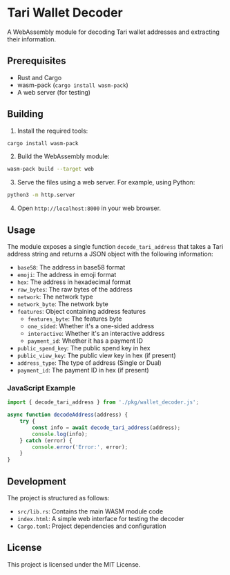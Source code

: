 # Tari Wallet Decoder

A WebAssembly module for decoding Tari wallet addresses and extracting their information.

## Prerequisites

- Rust and Cargo
- wasm-pack (`cargo install wasm-pack`)
- A web server (for testing)

## Building

1. Install the required tools:
```bash
cargo install wasm-pack
```

2. Build the WebAssembly module:
```bash
wasm-pack build --target web
```

3. Serve the files using a web server. For example, using Python:
```bash
python3 -m http.server
```

4. Open `http://localhost:8000` in your web browser.

## Usage

The module exposes a single function `decode_tari_address` that takes a Tari address string and returns a JSON object with the following information:

- `base58`: The address in base58 format
- `emoji`: The address in emoji format
- `hex`: The address in hexadecimal format
- `raw_bytes`: The raw bytes of the address
- `network`: The network type
- `network_byte`: The network byte
- `features`: Object containing address features
  - `features_byte`: The features byte
  - `one_sided`: Whether it's a one-sided address
  - `interactive`: Whether it's an interactive address
  - `payment_id`: Whether it has a payment ID
- `public_spend_key`: The public spend key in hex
- `public_view_key`: The public view key in hex (if present)
- `address_type`: The type of address (Single or Dual)
- `payment_id`: The payment ID in hex (if present)

### JavaScript Example

```javascript
import { decode_tari_address } from './pkg/wallet_decoder.js';

async function decodeAddress(address) {
    try {
        const info = await decode_tari_address(address);
        console.log(info);
    } catch (error) {
        console.error('Error:', error);
    }
}
```

## Development

The project is structured as follows:

- `src/lib.rs`: Contains the main WASM module code
- `index.html`: A simple web interface for testing the decoder
- `Cargo.toml`: Project dependencies and configuration

## License

This project is licensed under the MIT License. 
